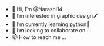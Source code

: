 - 👋 Hi, I’m @Narashi14
- 👀 I’m interested in graphic design🖌
- 🌱 I’m currently learning python🐍
- 💞️ I’m looking to collaborate on ...
- 📫 How to reach me ...

<!---
Narashi14/Narashi14 is a ✨ special ✨ repository because its `README.md` (this file) appears on your GitHub profile.
You can click the Preview link to take a look at your changes.
--->
